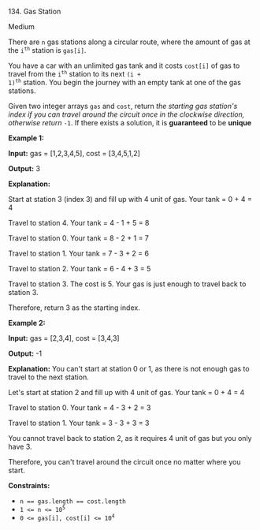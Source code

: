 134\. Gas Station

Medium

There are `n` gas stations along a circular route, where the amount of gas at the <code>i<sup>th</sup></code> station is `gas[i]`.

You have a car with an unlimited gas tank and it costs `cost[i]` of gas to travel from the <code>i<sup>th</sup></code> station to its next <code>(i + 1)<sup>th</sup></code> station. You begin the journey with an empty tank at one of the gas stations.

Given two integer arrays `gas` and `cost`, return _the starting gas station's index if you can travel around the circuit once in the clockwise direction, otherwise return_ `-1`. If there exists a solution, it is **guaranteed** to be **unique**

**Example 1:**

**Input:** gas = [1,2,3,4,5], cost = [3,4,5,1,2]

**Output:** 3

**Explanation:** 

Start at station 3 (index 3) and fill up with 4 unit of gas. Your tank = 0 + 4 = 4 

Travel to station 4. Your tank = 4 - 1 + 5 = 8 

Travel to station 0. Your tank = 8 - 2 + 1 = 7 

Travel to station 1. Your tank = 7 - 3 + 2 = 6 

Travel to station 2. Your tank = 6 - 4 + 3 = 5 

Travel to station 3. The cost is 5. Your gas is just enough to travel back to station 3. 

Therefore, return 3 as the starting index.

**Example 2:**

**Input:** gas = [2,3,4], cost = [3,4,3]

**Output:** -1

**Explanation:** You can't start at station 0 or 1, as there is not enough gas to travel to the next station. 

Let's start at station 2 and fill up with 4 unit of gas. Your tank = 0 + 4 = 4 

Travel to station 0. Your tank = 4 - 3 + 2 = 3 

Travel to station 1. Your tank = 3 - 3 + 3 = 3 

You cannot travel back to station 2, as it requires 4 unit of gas but you only have 3. 

Therefore, you can't travel around the circuit once no matter where you start.

**Constraints:**

*   `n == gas.length == cost.length`
*   <code>1 <= n <= 10<sup>5</sup></code>
*   <code>0 <= gas[i], cost[i] <= 10<sup>4</sup></code>